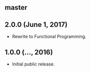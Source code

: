 ## master


## 2.0.0 (June 1, 2017)

* Rewrite to Functional Programming.

## 1.0.0 (..., 2016)

* Initial public release.
